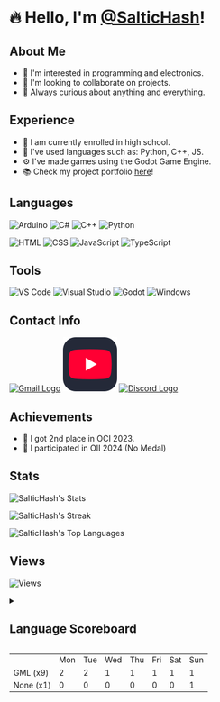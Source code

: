 # 🔥 Hello, I'm [@SalticHash](https://github.com/SalticHash)!

## About Me
- 👀 I'm interested in programming and electronics.
- 📜 I'm looking to collaborate on projects.
- 🔎 Always curious about anything and everything.

## Experience
- 🏫 I am currently enrolled in high school.
- 🐍 I've used languages such as: Python, C++, JS.
- ⚙️ I've made games using the Godot Game Engine.
- 📚 Check my project portfolio [here](https://saltichash.vercel.app/)!


## Languages
<img src="https://skillicons.dev/icons?i=arduino" alt="Arduino" title="Arduino"> <img src="https://skillicons.dev/icons?i=cs" alt="C#" title="C#"> <img src="https://skillicons.dev/icons?i=cpp" alt="C++" title="C++"> <img src="https://skillicons.dev/icons?i=py" alt="Python" title="Python">

<img src="https://skillicons.dev/icons?i=html" alt="HTML" title="HTML"> <img src="https://skillicons.dev/icons?i=css" alt="CSS" title="CSS"> <img src="https://skillicons.dev/icons?i=js" alt="JavaScript" title="JavaScript"> <img src="https://skillicons.dev/icons?i=ts" alt="TypeScript" title="TypeScript">

## Tools
<img src="https://skillicons.dev/icons?i=vscode" alt="VS Code" title="VS Code"> <img src="https://skillicons.dev/icons?i=visualstudio" alt="Visual Studio" title="Visual Studio"> <img src="https://skillicons.dev/icons?i=godot" alt="Godot" title="Godot"> <img src="https://skillicons.dev/icons?i=windows" alt="Windows" title="Windows">

## Contact Info
<a href="mailto:saltichash@gmail.com" title="Gmail">![Gmail Logo](https://skillicons.dev/icons?i=gmail)</a>
<a href="https://www.youtube.com/@SalticHash" title="Youtube">![Youtube Logo](./static/assets/icons/youtube.svg)</a>
<a href="https://discordapp.com/users/saltichash" title="Discord">![Discord Logo](https://skillicons.dev/icons?i=discord)</a>

## Achievements
- 🥈 I got 2nd place in OCI 2023.
- 🏅 I participated in OII 2024 (No Medal)

## Stats
![SalticHash's Stats](https://github-readme-stats.vercel.app/api?username=SalticHash&theme=dark&show_icons=true&hide_border=true&count_private=true&card_width=500)

![SalticHash's Streak](https://streak-stats.demolab.com/?user=SalticHash&theme=dark&hide_border=true&card_width=500&short_numbers=true)

![SalticHash's Top Languages](https://github-readme-stats.vercel.app/api/top-langs/?username=SalticHash&theme=dark&show_icons=true&hide_border=true&layout=compact&card_width=500)

## Views
![Views](https://profile-counter.glitch.me/SalticHash/count.svg)

<details>
    <summary><h2>Language Scoreboard</h2></summary>
    Displays how many days each programing language was used by days of the week.
    <ul>
        <li>Started counting on 26/1/2025</li>
        <li>Updated Daily</li>
    </ul>
</details>

<table>
    <tr>
        <td></td>
        <td>Mon</td>
        <td>Tue</td>
        <td>Wed</td>
        <td>Thu</td>
        <td>Fri</td>
        <td>Sat</td>
        <td>Sun</td>
    </tr>
        <tr>
            <td>GML (x9)</td>
            <td>2</td>
            <td>2</td>
            <td>1</td>
            <td>1</td>
            <td>1</td>
            <td>1</td>
            <td>1</td>
        </tr>
        <tr>
            <td>None (x1)</td>
            <td>0</td>
            <td>0</td>
            <td>0</td>
            <td>0</td>
            <td>0</td>
            <td>0</td>
            <td>1</td>
        </tr>
</table>

